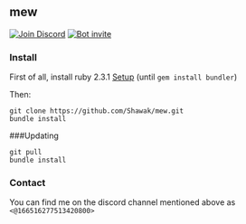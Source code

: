 ## mew
[![Join Discord](https://img.shields.io/badge/discord-join-7289DA.svg)](https://discord.gg/0tydu7XnSidu2bWf)
[![Bot invite](https://img.shields.io/badge/bot-invite-333399.svg)](https://discordapp.com/oauth2/authorize?&client_id=212564055901077505&scope=bot&permissions=3072)

### Install

First of all, install ruby 2.3.1 [Setup]( https://gorails.com/setup/ubuntu/14.04) (until `gem install bundler`)

Then:

    git clone https://github.com/Shawak/mew.git
    bundle install
  
###Updating

    git pull
    bundle install

### Contact

You can find me on the discord channel mentioned above as `<@166516277513420800>`
